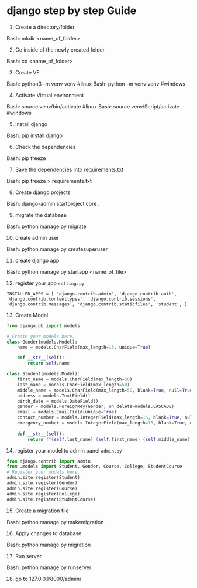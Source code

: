 # django step by step Guide

1. Create a directory/folder

Bash: mkdir <name_of_folder>

2. Go inside of the newly created folder

Bash: cd <name_of_folder>

3. Create VE

Bash: python3 -m venv venv  #linux
Bash: python -m venv venv  #windows

4. Activate Virtual environment

Bash: source venv/bin/activate #linux
Bash: source venv/Script/activate #windows

5. install django

Bash: pip install django

6. Check the dependencies

Bash: pip freeze

7. Save the dependencies into requirements.txt

Bash: pip freeze > requirements.txt

8. Create django projects

Bash: django-admin startproject core .

9. migrate the database

Bash: python manage.py migrate

10. create admin user

Bash: python manage.py createsuperuser

11. create django app

Bash: python manage.py startapp <name_of_file>

12. register your app `setting.py`

`INSTALLED_APPS = [
    'django.contrib.admin',
    'django.contrib.auth',
    'django.contrib.contenttypes',
    'django.contrib.sessions',
    'django.contrib.messages',
    'django.contrib.staticfiles',
    'student',
]`

13. Create Model

```python
from django.db import models

# Create your models here.
class Gender(models.Model):
    name = models.CharField(max_length=15, unique=True)

    def __str__(self):
        return self.name

class Student(models.Model):
    first_name = models.CharField(max_length=50)
    last_name = models.CharField(max_length=50)
    middle_name = models.CharField(max_length=50, blank=True, null=True)
    address = models.TextField()
    birth_date = models.DateField()
    gender = models.ForeignKey(Gender, on_delete=models.CASCADE)
    email = models.EmailField(unique=True)
    contact_number = models.IntegerField(max_length=15, blank=True, null=True)
    emergency_number = models.IntegerField(max_length=15, blank=True, null=True)
    
    def __str__(self):
        return f"{self.last_name} {self.first_name} {self.middle_name}"`
```

14. register your model to admin panel `admin.py`

```python
from django.contrib import admin
from .models import Student, Gender, Course, College, StudentCourse
# Register your models here.
admin.site.register(Student)
admin.site.register(Gender)
admin.site.register(Course)
admin.site.register(College)
admin.site.register(StudentCourse)
```
15. Create a migration file

Bash: python manage.py makemigration

16. Apply changes to database

Bash: python manage.py migration

17. Run server

Bash: python manage.py runserver

18. go to 127.0.0.1:8000/admin/